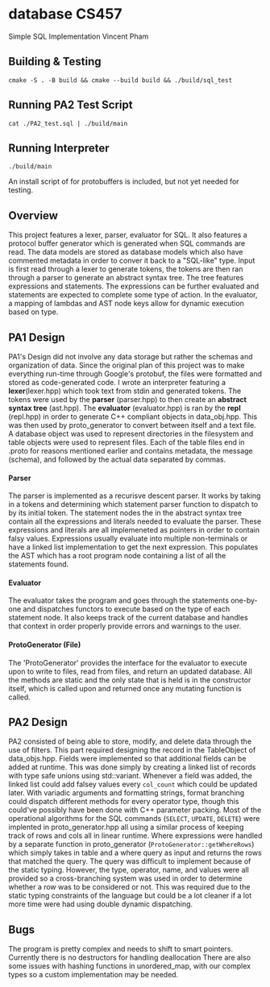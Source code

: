 # database CS457 
Simple SQL Implementation
Vincent Pham

## Building & Testing
```
cmake -S . -B build && cmake --build build && ./build/sql_test
```
## Running PA2 Test Script
```
cat ./PA2_test.sql | ./build/main
```
## Running Interpreter
```
./build/main
```
An install script of for protobuffers is included, but not yet needed for testing.

## Overview
This project features a lexer, parser, evaluator for SQL. It also features a protocol buffer generator which is generated when SQL commands are read. The data models are stored as database models which also have commented metadata in order to conver it back to a "SQL-like" type.
Input is first read through a lexer to generate tokens, the tokens are then ran through a parser to generate an abstract syntax tree. The tree features expressions and statements. The expressions can be further evaluated and statements are expected to complete some type of action. In the evaluator, a mapping of lambdas and AST node keys allow for dynamic execution based on type. 

## PA1 Design
PA1's Design did not involve any data storage but rather the schemas and organization of data. Since the original plan of this project was to make everything run-time through Google's protobuf, the files were formatted and stored as code-generated code. I wrote an interpreter featuring a **lexer**(lexer.hpp) which took text from stdin and generated tokens. The tokens were used by the **parser** (parser.hpp) to then create an **abstract syntax tree** (ast.hpp). The **evaluator** (evaluator.hpp) is ran by the **repl** (repl.hpp) in order to generate C++ compliant objects in data_obj.hpp. This was then used by proto_generator to convert between itself and a text file. A database object was used to represent directories in the filesystem and table objects were used to represent files. Each of the table files end in .proto for reasons mentioned earlier and contains metadata, the message (schema), and followed by the actual data separated by commas.  
#### Parser
The parser is implemented as a recurisve descent parser. It works by taking in a tokens and determining which statement parser function to dispatch to by its initial token. The statement nodes the in the abstract syntax tree contain all the expressions and literals needed to evaluate the parser. These expressions and literals are all implemeneted as pointers in order to contain falsy values. Expressions usually evaluate into multiple non-terminals or have a linked list implementation to get the next expression. This populates the AST which has a root program node containing a list of all the statements found.
#### Evaluator
The evaluator takes the program and goes through the statements one-by-one and dispatches functors to execute based on the type of each statement node. It also keeps track of the current database and handles that context in order properly provide errors and warnings to the user.
#### ProtoGenerator (File)
The 'ProtoGenerator' provides the interface for the evaluator to execute upon to write to files, read from files, and return an updated database. All the methods are static and the only state that is held is in the constructor itself, which is called upon and returned once any mutating function is called.  

## PA2 Design
PA2 consisted of being able to store, modify, and delete data through the use of filters. This part required designing the record in the TableObject of data_objs.hpp. Fields were implemented so that additional fields can be added at runtime. This was done simply by creating a linked list of records with type safe unions using std::variant. Whenever a field was added, the linked list could add falsey values every `col_count` which could be updated later. With variadic arguments and formatting strings, format branching could dispatch different methods for every operator type, though this could've possibly have been done with C++ parameter packing. Most of the operational algorithms for the SQL commands (`SELECT`, `UPDATE`, `DELETE`) were implented in proto_generator.hpp all using a similar process of keeping track of rows and cols all in linear runtime. 
Where expressions were handled by a separate function in proto_generator (`ProtoGenerator::getWhereRows`) which simply takes in table and a where query as input and returns the rows that matched the query. The query was difficult to implement because of the static typing. However, the type, operator, name, and values were all provided so a cross-branching system was used in order to determine whether a row was to be considered or not. This was required due to the static typing constraints of the language but could be a lot cleaner if a lot more time were had using double dynamic dispatching.

## Bugs
The program is pretty complex and needs to shift to smart pointers. Currently there is no destructors for handling deallocation
There are also some issues with hashing functions in unordered_map, with our complex types so a custom implementation may be needed.

